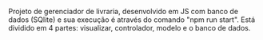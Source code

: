 Projeto de gerenciador de livraria, desenvolvido em JS com banco de dados (SQlite) e sua execução é através do comando "npm run start". Está dividido em 4 partes: visualizar, controlador, modelo e o banco de dados.
